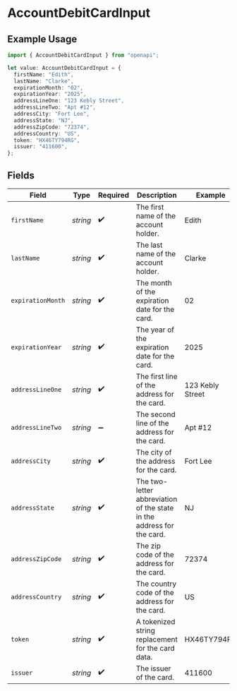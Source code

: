 # AccountDebitCardInput

## Example Usage

```typescript
import { AccountDebitCardInput } from "openapi";

let value: AccountDebitCardInput = {
  firstName: "Edith",
  lastName: "Clarke",
  expirationMonth: "02",
  expirationYear: "2025",
  addressLineOne: "123 Kebly Street",
  addressLineTwo: "Apt #12",
  addressCity: "Fort Lee",
  addressState: "NJ",
  addressZipCode: "72374",
  addressCountry: "US",
  token: "HX46TY794RG",
  issuer: "411600",
};
```

## Fields

| Field                                                                 | Type                                                                  | Required                                                              | Description                                                           | Example                                                               |
| --------------------------------------------------------------------- | --------------------------------------------------------------------- | --------------------------------------------------------------------- | --------------------------------------------------------------------- | --------------------------------------------------------------------- |
| `firstName`                                                           | *string*                                                              | :heavy_check_mark:                                                    | The first name of the account holder.                                 | Edith                                                                 |
| `lastName`                                                            | *string*                                                              | :heavy_check_mark:                                                    | The last name of the account holder.                                  | Clarke                                                                |
| `expirationMonth`                                                     | *string*                                                              | :heavy_check_mark:                                                    | The month of the expiration date for the card.                        | 02                                                                    |
| `expirationYear`                                                      | *string*                                                              | :heavy_check_mark:                                                    | The year of the expiration date for the card.                         | 2025                                                                  |
| `addressLineOne`                                                      | *string*                                                              | :heavy_check_mark:                                                    | The first line of the address for the card.                           | 123 Kebly Street                                                      |
| `addressLineTwo`                                                      | *string*                                                              | :heavy_minus_sign:                                                    | The second line of the address for the card.                          | Apt #12                                                               |
| `addressCity`                                                         | *string*                                                              | :heavy_check_mark:                                                    | The city of the address for the card.                                 | Fort Lee                                                              |
| `addressState`                                                        | *string*                                                              | :heavy_check_mark:                                                    | The two-letter abbreviation of the state in the address for the card. | NJ                                                                    |
| `addressZipCode`                                                      | *string*                                                              | :heavy_check_mark:                                                    | The zip code of the address for the card.                             | 72374                                                                 |
| `addressCountry`                                                      | *string*                                                              | :heavy_check_mark:                                                    | The country code of the address for the card.                         | US                                                                    |
| `token`                                                               | *string*                                                              | :heavy_check_mark:                                                    | A tokenized string replacement for the card data.                     | HX46TY794RG                                                           |
| `issuer`                                                              | *string*                                                              | :heavy_check_mark:                                                    | The issuer of the card.                                               | 411600                                                                |